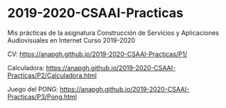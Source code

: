 # 2019-2020-CSAAI-Practicas
Mis prácticas de la asignatura Construcción de Servicios y Aplicaciones Audiovisuales en Internet
Curso 2019-2020  

CV: https://anapgh.github.io/2019-2020-CSAAI-Practicas/P1/

Calculadora: https://anapgh.github.io/2019-2020-CSAAI-Practicas/P2/Calculadora.html

Juego del PONG: https://anapgh.github.io/2019-2020-CSAAI-Practicas/P3/Pong.html
